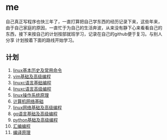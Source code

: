 # me

自己真正写程序也快三年了，一直打算把自己学东西的经历记录下来，这些年来，由于自己家庭的原因，一直忙于为自己的生活奔波，从来没有静下心来看看自己的东西，接下来按自己的计划按部就班学习，记录在自己的github便于复习。与别人分享
计划按着下面的路线开始学习。

## 计划
1. [linux基本历史及常用命令](https://github.com/seven-son/linux_day/blob/master/linux%20history.md)
2. [vim基础及高级编程](https://github.com/mqyqingfeng/Blog/issues/3)
3. [linuxc语言基础编程](https://github.com/mqyqingfeng/Blog/issues/4)
4. [linuxc语言高级编程](https://github.com/mqyqingfeng/Blog/issues/5)
5. [linux操作系统原理](https://github.com/mqyqingfeng/Blog/issues/6)
6. [计算机网络基础](https://github.com/mqyqingfeng/Blog/issues/7)
7. [linux网络基础及高级编程](https://github.com/mqyqingfeng/Blog/issues/7)
8. [go语言基础及高级编程](https://github.com/mqyqingfeng/Blog/issues/9)
9. [python基础及高级编程](https://github.com/mqyqingfeng/Blog/issues/10)
10. [汇编编程](https://github.com/mqyqingfeng/Blog/issues/10)
11. [编译原理](https://github.com/mqyqingfeng/Blog/issues/10)

